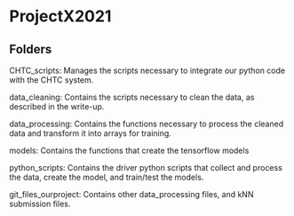# ProjectX2021

## Folders

CHTC_scripts: Manages the scripts necessary to integrate our python code with the CHTC system.

data_cleaning: Contains the scripts necessary to clean the data, as described in the write-up.

data_processing: Contains the functions necessary to process the cleaned data and transform it into arrays for training.

models: Contains the functions that create the tensorflow models

python_scripts: Contains the driver python scripts that collect and process the data, create the model, and train/test the models.

git_files_ourproject: Contains other data_processing files, and kNN submission files.
